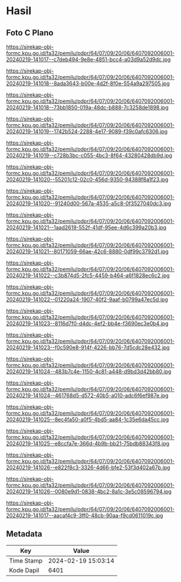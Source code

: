 # Hasil

## Foto C Plano

https://sirekap-obj-formc.kpu.go.id/fa32/pemilu/pdpr/64/07/09/20/06/6407092006001-20240219-141017--c7deb494-9e8e-4851-bcc4-a03d9a52d9dc.jpg

https://sirekap-obj-formc.kpu.go.id/fa32/pemilu/pdpr/64/07/09/20/06/6407092006001-20240219-141018--8ada3643-b00e-4d2f-8f0e-554a9a297505.jpg

https://sirekap-obj-formc.kpu.go.id/fa32/pemilu/pdpr/64/07/09/20/06/6407092006001-20240219-141018--73bb1850-019a-48dc-b888-7c3258de1898.jpg

https://sirekap-obj-formc.kpu.go.id/fa32/pemilu/pdpr/64/07/09/20/06/6407092006001-20240219-141019--1742b524-2288-4e17-9089-f39c0afc6306.jpg

https://sirekap-obj-formc.kpu.go.id/fa32/pemilu/pdpr/64/07/09/20/06/6407092006001-20240219-141019--c728b3bc-c055-4bc3-8f64-43280428db9d.jpg

https://sirekap-obj-formc.kpu.go.id/fa32/pemilu/pdpr/64/07/09/20/06/6407092006001-20240219-141020--55201c12-02c0-456d-9350-94388f8a1f23.jpg

https://sirekap-obj-formc.kpu.go.id/fa32/pemilu/pdpr/64/07/09/20/06/6407092006001-20240219-141020--91240d00-567a-4535-a5c8-0f3527040dc3.jpg

https://sirekap-obj-formc.kpu.go.id/fa32/pemilu/pdpr/64/07/09/20/06/6407092006001-20240219-141021--1aad2619-552f-41df-95ee-4d6c399a20b3.jpg

https://sirekap-obj-formc.kpu.go.id/fa32/pemilu/pdpr/64/07/09/20/06/6407092006001-20240219-141021--80171059-66ae-42c6-8880-0df99c3792d1.jpg

https://sirekap-obj-formc.kpu.go.id/fa32/pemilu/pdpr/64/07/09/20/06/6407092006001-20240219-141022--c3b874d5-2fc5-4459-b464-a6f1828ec6c2.jpg

https://sirekap-obj-formc.kpu.go.id/fa32/pemilu/pdpr/64/07/09/20/06/6407092006001-20240219-141022--01220a24-1907-40f2-9aaf-b0799a47ec5d.jpg

https://sirekap-obj-formc.kpu.go.id/fa32/pemilu/pdpr/64/07/09/20/06/6407092006001-20240219-141023--8116d7f0-d4dc-4ef2-bb4e-f3690ec3e0b4.jpg

https://sirekap-obj-formc.kpu.go.id/fa32/pemilu/pdpr/64/07/09/20/06/6407092006001-20240219-141023--f0c590e8-914f-4226-bb76-7d5cdc28e432.jpg

https://sirekap-obj-formc.kpu.go.id/fa32/pemilu/pdpr/64/07/09/20/06/6407092006001-20240219-141024--483b7c4e-1150-4c81-a448-d9bd3d42bb80.jpg

https://sirekap-obj-formc.kpu.go.id/fa32/pemilu/pdpr/64/07/09/20/06/6407092006001-20240219-141024--461768d5-d572-40b5-a010-adc6f6ef987e.jpg

https://sirekap-obj-formc.kpu.go.id/fa32/pemilu/pdpr/64/07/09/20/06/6407092006001-20240219-141025--8ec4fa50-a0f5-4bd5-aa84-1c35e6da45cc.jpg

https://sirekap-obj-formc.kpu.go.id/fa32/pemilu/pdpr/64/07/09/20/06/6407092006001-20240219-141025--e8ccfa7e-366d-4b9b-bb21-75bdb88343f8.jpg

https://sirekap-obj-formc.kpu.go.id/fa32/pemilu/pdpr/64/07/09/20/06/6407092006001-20240219-141026--e822f8c3-3326-4d66-bfe2-53f3d402a67b.jpg

https://sirekap-obj-formc.kpu.go.id/fa32/pemilu/pdpr/64/07/09/20/06/6407092006001-20240219-141026--0080e9d1-0838-4bc2-8a1c-3e5c08596794.jpg

https://sirekap-obj-formc.kpu.go.id/fa32/pemilu/pdpr/64/07/09/20/06/6407092006001-20240219-141017--aacaf4c9-3ff0-48cb-90aa-f9cd0611019c.jpg


## Metadata

| Key        | Value               |
| ---------- | ------------------- |
| Time Stamp | 2024-02-19 15:03:14 |
| Kode Dapil | 6401                |



